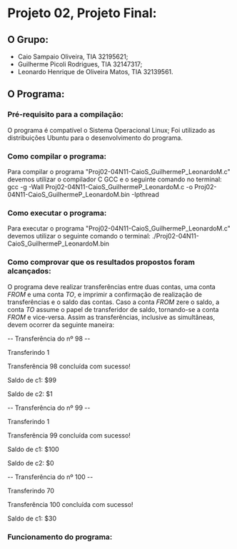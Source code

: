 # Projeto 02, Projeto Final:

## O Grupo:

* Caio Sampaio Oliveira, TIA 32195621;
* Guilherme Picoli Rodrigues, TIA 32147317;
* Leonardo Henrique de Oliveira Matos, TIA 32139561.

## O Programa:

### Pré-requisito para a compilação:

  O programa é compatível o Sistema Operacional Linux;
Foi utilizado as distribuições Ubuntu para o desenvolvimento do programa.

### Como compilar o programa:

  Para compilar o programa "Proj02-04N11-CaioS_GuilhermeP_LeonardoM.c" devemos utilizar o compilador C GCC e o seguinte comando no terminal:
gcc -g -Wall Proj02-04N11-CaioS_GuilhermeP_LeonardoM.c -o Proj02-04N11-CaioS_GuilhermeP_LeonardoM.bin -Ipthread

### Como executar o programa:

  Para executar o programa "Proj02-04N11-CaioS_GuilhermeP_LeonardoM.c" devemos utilizar o seguinte comando o terminal:
./Proj02-04N11-CaioS_GuilhermeP_LeonardoM.bin

### Como comprovar que os resultados propostos foram alcançados:

  O programa deve realizar transferências entre duas contas, uma conta _FROM_ e uma conta _TO_, e imprimir a confirmação de realização de transferências e o saldo das contas. Caso a conta _FROM_ zere o saldo, a conta _TO_ assume o papel de transferidor de saldo, tornando-se a conta _FROM_ e vice-versa. Assim as transferências, inclusive as simultâneas, devem ocorrer da seguinte maneira:
  
  -- Transferência do nº 98 -- 

Transferindo 1

Transferência 98 concluída com sucesso!

Saldo de c1: $99

Saldo de c2: $1


-- Transferência do nº 99 -- 

Transferindo 1

Transferência 99 concluída com sucesso!

Saldo de c1: $100

Saldo de c2: $0


-- Transferência do nº 100 -- 

Transferindo 70

Transferência 100 concluída com sucesso!

Saldo de c1: $30

### Funcionamento do programa:
